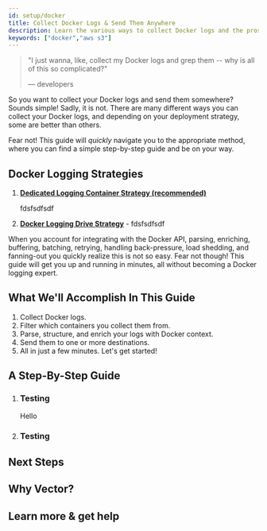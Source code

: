 ```yaml
---
id: setup/docker
title: Collect Docker Logs & Send Them Anywhere
description: Learn the various ways to collect Docker logs and the pros/cons of each.
keywords: ["docker","aws s3"]
---
```


> "I just wanna, like, collect my Docker logs and grep them -- why is all of this so complicated?"
>
> — developers

So you want to collect your Docker logs and send them somewhere? Sounds simple!
Sadly, it is not. There are many different ways you can collect your Docker
logs, and depending on your deployment strategy, some are better than others.

Fear not! This guide will _quickly_ navigate you to the appropriate method,
where you can find a simple step-by-step guide and be on your way.

## Docker Logging Strategies

<ol className="list--lg">
  <li>
    <div><strong><a href="">Dedicated Logging Container Strategy (recommended)</a></strong></div>
    <p>fdsfsdfsdf</p>
  </li>
  <li><strong><a href="">Docker Logging Drive Strategy</a></strong> - fdsfsdfsdf</li>
</ol>



When you account for
 integrating with the Docker API, parsing,
enriching, buffering, batching, retrying, handling back-pressure, load shedding,
and fanning-out you quickly realize this is not so easy. Fear not though! This
guide will get you up and running in minutes, all without becoming a Docker
logging expert.

## What We'll Accomplish In This Guide

<ol className="list--checks list--lg list--semi-bold list--primary">
  <li>Collect Docker logs.</li>
  <li>Filter which containers you collect them from.</li>
  <li>Parse, structure, and enrich your logs with Docker context.</li>
  <li>Send them to one or more destinations.</li>
  <li className="list--li--arrow list--li--pink">All in just a few minutes. Let's get started!</li>
</ol>

## A Step-By-Step Guide

<ol className="sections sections--h3">
<li>

### Testing

Hello

</li>

<li>

### Testing

</li>
</ol>

## Next Steps

## Why Vector?

## Learn more & get help
